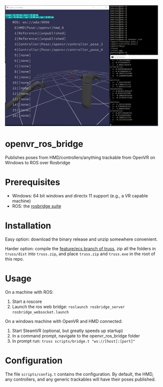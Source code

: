 ![HMD display and console output](screenshot.png?raw=true)

# openvr_ros_bridge
Publishes poses from HMD/controllers/anything trackable from OpenVR on Windows
to ROS over Rosbridge

# Prerequisites

* Windows: 64 bit windows and directx 11 support (e.g., a VR
  capable machine)
* ROS: the [rosbridge suite](http://wiki.ros.org/rosbridge_suite)

# Installation

Easy option: download the binary release and unzip somewhere convenient.

Harder option: compile the
[feature/ecs branch of truss](https://github.com/PyryM/truss/tree/feature/ecs),
zip all the folders in `truss/dist` into `truss.zip`, and place `truss.zip` and
`truss.exe` in the root of this repo.

# Usage

On a machine with ROS:
1. Start a roscore
2. Launch the ros web bridge: `roslaunch rosbridge_server rosbridge_websocket.launch`

On a windows machine with OpenVR and HMD connected:
1. Start SteamVR (optional, but greatly speeds up startup)
2. In a command prompt, navigate to the openvr_ros_bridge folder
3. In prompt run: `truss scripts/bridge.t "ws://[host]:[port]"`

# Configuration

The file `scripts/config.t` contains the configuration. By default, the HMD,
any controllers, and any generic trackables will have their poses published.

